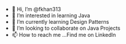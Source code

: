 - 👋 Hi, I’m @fkhan313
- 👀 I’m interested in learning Java
- 🌱 I’m currently learning Design Patterns
- 💞️ I’m looking to collaborate on Java Projects
- 📫 How to reach me ...Find me on LinkedIn

<!---
fkhan313/fkhan313 is a ✨ special ✨ repository because its `README.md` (this file) appears on your GitHub profile.
You can click the Preview link to take a look at your changes.
--->
